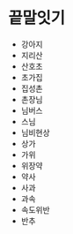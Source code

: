 # 끝말잇기
- 강아지
- 지리산
- 산호초
- 초가집
- 집성촌
- 촌장님
- 님버스
- 스님
- 님비현상
- 상가
- 가위
- 위장약
- 약사
- 사과
- 과속
- 속도위반
- 반추